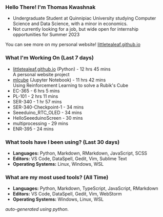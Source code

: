 
### Hello There! I'm Thomas Kwashnak

- Undergraduate Student at Quinnipiac University studying Computer Science and Data Science, with a minor in economics.
- Not currently looking for a job, but wide open for internship opportunities for Summer 2023

You can see more on my personal website! [littletealeaf.github.io](https://littletealeaf.github.io)

### What I'm Working On (Last 7 days)
<ul><li><a href="https://github.com/LittleTealeaf/littletealeaf.github.io">littletealeaf.github.io</a> (Python) - 12 hrs 45 mins<br>A personal website project</li><li><a href="https://github.com/LittleTealeaf/mlcube">mlcube</a> (Jupyter Notebook) - 11 hrs 42 mins<br>Using Reinforcement Learning to solve a Rubik's Cube</li><li>EC-365 - 6 hrs 5 mins</li><li>PL-101 - 2 hrs 11 mins</li><li>SER-340 - 1 hr 57 mins</li><li>SER-340-Checkpoint-1 - 34 mins</li><li>Seeeduino_RTC_OLED - 34 mins</li><li>HelloSeeeduinoScreen - 30 mins</li><li>multiprocessing - 29 mins</li><li>ENR-395 - 24 mins</li></ul>

### What tools have I been using? (Last 30 days)
- **Languages:** Python, Markdown, RMarkdown, JavaScript, SCSS
- **Editors:** VS Code, DataSpell, Gedit, Vim, Sublime Text
- **Operating Systems:** Linux, Windows, WSL

### What are my most used tools? (All Time)
- **Languages:** Python, Markdown, TypeScript, JavaScript, RMarkdown
- **Editors:** VS Code, DataSpell, Gedit, Vim, WebStorm
- **Operating Systems:** Windows, Linux, WSL

*auto-generated using python.*
